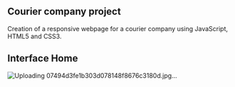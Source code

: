 ## Courier company project
Creation of a responsive webpage for a courier company using JavaScript, HTML5 and CSS3.

## Interface Home
![Uploading 07494d3fe1b303d078148f8676c3180d.jpg…]()
